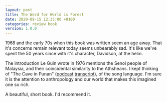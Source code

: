 ```yaml
---
layout: post
title: The Word for World is Forest
date: 2020-09-15 12:35:00 +0100
categories: review book
version: 1.0.0
---
```


1968 and the early 70s when this book was written seem an age away. That it's concerns remain relevant today seems unbearably sad. It's like we've spent the 50 years since with it's character, Davidson, at the helm.

The introduction Le Guin wrote in 1976 mentions the Senoi people of Malaysia, and their coincidental similarity to the Athsheans. I kept thinking of "The Cave in Punan" ([podcast][cave-in-punan] [transcript][cave-in-punan-transcript]), of the song language. I'm sure it is the attention to anthropology and our world that makes this imagined one so rich.

A beautiful, short book. I'd recommend it.

[cave-in-punan]: https://radiopublic.com/origin-stories-6VPVbG/s1!4f9fd
[cave-in-punan-transcript]: https://web.archive.org/web/20200915120157/https://leakeyfoundation.org/wp-content/uploads/2020/04/Origin-Stories-Episode-42_-The-Cave-Punan-2.pdf
